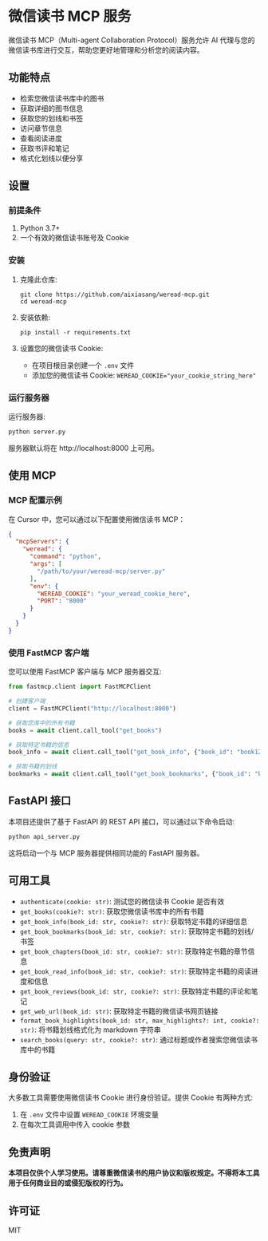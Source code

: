 # 微信读书 MCP 服务

微信读书 MCP（Multi-agent Collaboration Protocol）服务允许 AI 代理与您的微信读书库进行交互，帮助您更好地管理和分析您的阅读内容。

## 功能特点

- 检索您微信读书库中的图书
- 获取详细的图书信息
- 获取您的划线和书签
- 访问章节信息
- 查看阅读进度
- 获取书评和笔记
- 格式化划线以便分享

## 设置

### 前提条件

1. Python 3.7+
2. 一个有效的微信读书账号及 Cookie

### 安装

1. 克隆此仓库:
   ```
   git clone https://github.com/aixiasang/weread-mcp.git
   cd weread-mcp
   ```

2. 安装依赖:
   ```
   pip install -r requirements.txt
   ```

3. 设置您的微信读书 Cookie:
   - 在项目根目录创建一个 `.env` 文件
   - 添加您的微信读书 Cookie: `WEREAD_COOKIE="your_cookie_string_here"`

### 运行服务器

运行服务器:

```bash
python server.py
```

服务器默认将在 http://localhost:8000 上可用。

## 使用 MCP

### MCP 配置示例

在 Cursor 中，您可以通过以下配置使用微信读书 MCP：

```json
{
  "mcpServers": {
    "weread": {
      "command": "python",
      "args": [
        "/path/to/your/weread-mcp/server.py"
      ],
      "env": {
        "WEREAD_COOKIE": "your_weread_cookie_here",
        "PORT": "8000"
      }
    }
  }
}
```

### 使用 FastMCP 客户端

您可以使用 FastMCP 客户端与 MCP 服务器交互:

```python
from fastmcp.client import FastMCPClient

# 创建客户端
client = FastMCPClient("http://localhost:8000")

# 获取您库中的所有书籍
books = await client.call_tool("get_books")

# 获取特定书籍的信息
book_info = await client.call_tool("get_book_info", {"book_id": "book12345"})

# 获取书籍的划线
bookmarks = await client.call_tool("get_book_bookmarks", {"book_id": "book12345"})
```

## FastAPI 接口

本项目还提供了基于 FastAPI 的 REST API 接口，可以通过以下命令启动:

```bash
python api_server.py
```

这将启动一个与 MCP 服务器提供相同功能的 FastAPI 服务器。

## 可用工具

- `authenticate(cookie: str)`: 测试您的微信读书 Cookie 是否有效
- `get_books(cookie?: str)`: 获取您微信读书库中的所有书籍
- `get_book_info(book_id: str, cookie?: str)`: 获取特定书籍的详细信息
- `get_book_bookmarks(book_id: str, cookie?: str)`: 获取特定书籍的划线/书签
- `get_book_chapters(book_id: str, cookie?: str)`: 获取特定书籍的章节信息
- `get_book_read_info(book_id: str, cookie?: str)`: 获取特定书籍的阅读进度和信息
- `get_book_reviews(book_id: str, cookie?: str)`: 获取特定书籍的评论和笔记
- `get_web_url(book_id: str)`: 获取特定书籍的微信读书网页链接
- `format_book_highlights(book_id: str, max_highlights?: int, cookie?: str)`: 将书籍划线格式化为 markdown 字符串
- `search_books(query: str, cookie?: str)`: 通过标题或作者搜索您微信读书库中的书籍

## 身份验证

大多数工具需要使用微信读书 Cookie 进行身份验证。提供 Cookie 有两种方式:

1. 在 `.env` 文件中设置 `WEREAD_COOKIE` 环境变量
2. 在每次工具调用中传入 cookie 参数

## 免责声明

**本项目仅供个人学习使用。请尊重微信读书的用户协议和版权规定。不得将本工具用于任何商业目的或侵犯版权的行为。**

## 许可证

MIT 